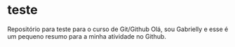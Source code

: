 # teste
Repositório para teste para o curso de Git/Github
Olá, sou Gabrielly e esse é um pequeno resumo para a minha atividade no Github.
